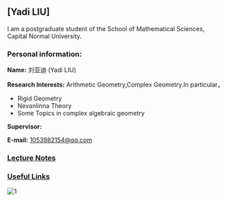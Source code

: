 ## [Yadi LIU]
I am a postgraduate student of the School of Mathematical Sciences, Capital Normal University.

### Personal information:

**Name:** 刘亚迪 (Yadi LIU)

**Research Interests:** Arithmetic Geometry,Complex Geometry.In particular，
- Rigid Geometry
- Nevanlinna Theory
- Some Topics in complex algebraic geometry


**Supervisor:** 

**E-mail:** 1053982154@qq.com

### [Lecture Notes](https://artinkevin.github.io/notes/)
### [Useful Links](https://ziyangzhu.github.io/Links/)

![1](https://dzackgarza.com/assets/images/covers/algebraic_geometry.png)

